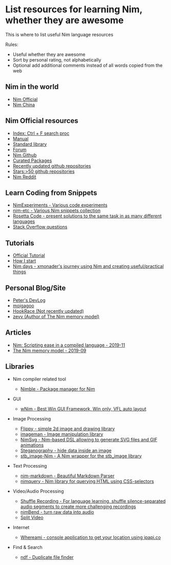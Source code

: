 List resources for learning Nim, whether they are awesome
==================

This is where to list useful Nim language resources

Rules:

- Useful whether they are awesome
- Sort by personal rating, not alphabetically
- Optional add additional comments instead of all words copied from the web

Nim in the world
----------

- [Nim Official](https://nim-lang.org/)
- [Nim China](https://www.nim-cn.com/)

Nim Official resources
---------

  - [Index: Ctrl + F search proc](https://nim-lang.org/docs/theindex.html)
  - [Manual](https://nim-lang.org/docs/manual.html)
  - [Standard library](https://nim-lang.org/docs/lib.html)
  - [Forum](https://forum.nim-lang.org/)
  - [Nim Github](https://github.com/nim-lang/Nim)
  - [Curated Packages](https://github.com/nim-lang/Nim/wiki/Curated-Packages)
  - [Recently updated github repositories](https://github.com/search?o=desc&q=nim&l=nim&s=updated&type=Repositories)
  - [Stars:>50 github repositories](https://github.com/search?q=stars%3A%3E50+language%3Anim&type=Repositories)
  - [Nim Reddit](https://www.reddit.com/r/nim/)


Learn Coding from Snippets
------

- [NimExperiments - Various code experiments](https://github.com/vitreo12/NimExperiments)
- [nim-etc - Various Nim snippets collection ](https://github.com/mashingan/nim-etc)
- [Rosetta Code - present solutions to the same task in as many different languages](http://rosettacode.org/wiki/Category:Nim)
- [Stack Overflow questions](https://stackoverflow.com/questions/tagged/nim-lang)

Tutorials
------

- [Official Tutorial](https://www.reddit.com/r/nim/)
- [How I start](https://howistart.org/posts/nim/1/)
- [Nim days - xmonader's journey using Nim and creating useful/practical things](https://xmonader.github.io/nimdays/)

Personal Blog/Site
--------

- [Peter's DevLog](https://peterme.net/)
- [moigagoo](https://moigagoo.svbtle.com/)
- [HookRace (Not recently updated)](https://hookrace.net/)
- [zevv (Author of The Nim memory model)](http://zevv.nl/play/)

Articles
------

- [Nim: Scripting ease in a compiled language - 2019-11](https://www.junglecoder.com/blog/nim-early-report)
- [The Nim memory model - 2019-09](http://zevv.nl/nim-memory/)

Libraries
-----------

- Nim compiler related tool
  - [Nimble - Package manager for Nim](https://github.com/nim-lang/nimble)

- GUI
  - [wNim - Best Win GUI Framework, Win only, VFL auto layout](https://github.com/khchen/wNim)

- Image Processing
  - [Flippy - simple 2d image and drawing library](https://github.com/treeform/flippy)
  - [imageman - Image manipulation library](https://github.com/SolitudeSF/imageman)
  - [NimSvg - Nim-based DSL allowing to generate SVG files and GIF animations](https://github.com/bluenote10/NimSvg)
  - [Steganography - hide data inside an image](https://github.com/treeform/steganography)
  - [stb_image-Nim - A Nim wrapper for the stb_image library](https://gitlab.com/define-private-public/stb_image-Nim)

- Text Processing
  - [nim-markdown - Beautiful Markdown Parser](https://github.com/soasme/nim-markdown)
  - [nimquery - Nim library for querying HTML using CSS-selectors](https://github.com/GULPF/nimquery)

- Video/Audio Processing
  - [Shuffle Recording - For language learning, shuffle silence-separated audio segments to create more challenging recordings](https://github.com/jdve/shuffle_recording)
  - [nimBend - turn raw data into audio](https://github.com/jamesb93/nimBend)
  - [Split Video](https://github.com/kodkuce/SplitVideo-Nim)


- Internet
  - [Whereami - console application to get your location using ipapi.co](https://github.com/corenting/whereami)

- Find & Search
  - [ndf - Duplicate file finder](https://github.com/rustomax/ndf)